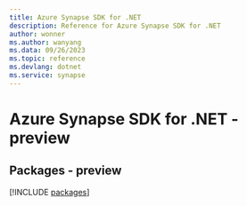 ```yaml
---
title: Azure Synapse SDK for .NET
description: Reference for Azure Synapse SDK for .NET
author: wonner
ms.author: wanyang
ms.data: 09/26/2023
ms.topic: reference
ms.devlang: dotnet
ms.service: synapse
---
```

# Azure Synapse SDK for .NET - preview
## Packages - preview
[!INCLUDE [packages](synapse-index.md)]